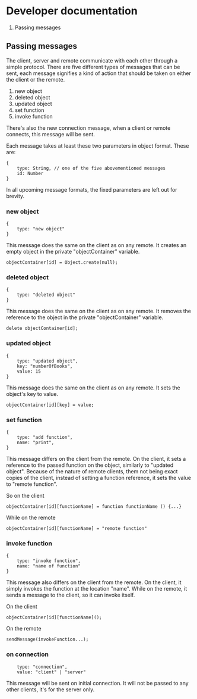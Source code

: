 # Developer documentation

1. Passing messages

## Passing messages

The client, server and remote communicate with each other through a simple protocol. There are five different types of messages that can be sent, each message signifies a kind of action that should be taken on either the client or the remote.

1. new object
2. deleted object
3. updated object
4. set function
5. invoke function

There's also the new connection message, when a client or remote connects, this message will be sent.

Each message takes at least these two parameters in object format.
These are:
```
{
    type: String, // one of the five abovementioned messages
    id: Number
}
```
In all upcoming message formats, the fixed parameters are left out for brevity.

### new object

```
{
    type: "new object"
}
```
This message does the same on the client as on any remote. It creates an empty object in the private "objectContainer" variable.

```
objectContainer[id] = Object.create(null);
```
### deleted object

```
{
    type: "deleted object"
}
```
This message does the same on the client as on any remote. It removes the reference to the object in the private "objectContainer" variable.

```
delete objectContainer[id];
```
### updated object

```
{
    type: "updated object",
    key: "numberOfBooks",
    value: 15
}
```

This message does the same on the client as on any remote. It sets the object's key to value.

```
objectContainer[id][key] = value;
```

### set function

```
{
    type: "add function",
    name: "print",
}
```

This message differs on the client from the remote. On the client, it sets a reference to the passed function on the object, similarly to "updated object". Because of the nature of remote clients, them not being exact copies of the client, instead of setting a function reference, it sets the value to "remote function".

So on the client
```
objectContainer[id][functionName] = function functionName () {...}
```
While on the remote
```
objectContainer[id][functionName] = "remote function"
```

### invoke function

```
{
    type: "invoke function",
    name: "name of function"
}
```

This message also differs on the client from the remote. On the client, it simply invokes the function at the location "name". While on the remote, it sends a message to the client, so it can invoke itself.

On the client
```
objectContainer[id][functionName]();
```
On the remote
```
sendMessage(invokeFunction...);
```

### on connection

```
    type: "connection",
    value: "client" | "server"
```

This message will be sent on initial connection. It will not be passed to any other clients, it's for the server only.
